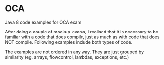 # OCA
Java 8 code examples for OCA exam


After doing a couple of mockup-exams, I realised that it is necessary to be familiar with a code that does compile, just as much as with code that does NOT compile. Following examples include both types of code.

The examples are not ordered in any way. They are just grouped by similarity (eg. arrays, flowcontrol, lambdas, exceptions, etc.)


